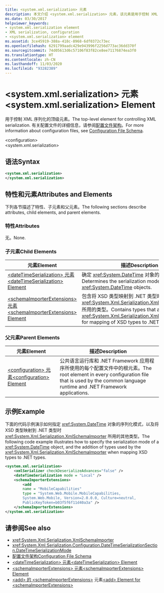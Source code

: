 ```yaml
---
title: <system.xml.serialization> 元素
description: 本文介绍 <system.xml.serialization> 元素，该元素是用于控制 XML 序列化的顶级元素。
ms.date: 03/30/2017
helpviewer_keywords:
- system.xml.serialization element
- XML serialization, configuration
- <system.xml.serialization> element
ms.assetid: 3ce45919-388a-418c-8968-6df0372c73ec
ms.openlocfilehash: 6291799aadc429e943996f2256d773ac36dd370f
ms.sourcegitcommit: 74d05613d6c57106f83f82ce8ee71176874ea3f0
ms.translationtype: HT
ms.contentlocale: zh-CN
ms.lasthandoff: 11/03/2020
ms.locfileid: "93282389"
---
```

# <a name="systemxmlserialization-element"></a><span data-ttu-id="0d232-103">\<system.xml.serialization> 元素</span><span class="sxs-lookup"><span data-stu-id="0d232-103">\<system.xml.serialization> Element</span></span>

<span data-ttu-id="0d232-104">用于控制 XML 序列化的顶级元素。</span><span class="sxs-lookup"><span data-stu-id="0d232-104">The top-level element for controlling XML serialization.</span></span> <span data-ttu-id="0d232-105">有关配置文件的详细信息，请参阅[配置文件架构](../../framework/configure-apps/file-schema/index.md)。</span><span class="sxs-lookup"><span data-stu-id="0d232-105">For more information about configuration files, see [Configuration File Schema](../../framework/configure-apps/file-schema/index.md).</span></span>

\<configuration>\
\<system.xml.serialization>

## <a name="syntax"></a><span data-ttu-id="0d232-106">语法</span><span class="sxs-lookup"><span data-stu-id="0d232-106">Syntax</span></span>

```xml
<system.xml.serialization>
</system.xml.serialization>
```

## <a name="attributes-and-elements"></a><span data-ttu-id="0d232-107">特性和元素</span><span class="sxs-lookup"><span data-stu-id="0d232-107">Attributes and Elements</span></span>

<span data-ttu-id="0d232-108">下列各节描述了特性、子元素和父元素。</span><span class="sxs-lookup"><span data-stu-id="0d232-108">The following sections describe attributes, child elements, and parent elements.</span></span>

### <a name="attributes"></a><span data-ttu-id="0d232-109">特性</span><span class="sxs-lookup"><span data-stu-id="0d232-109">Attributes</span></span>

<span data-ttu-id="0d232-110">无。</span><span class="sxs-lookup"><span data-stu-id="0d232-110">None.</span></span>

### <a name="child-elements"></a><span data-ttu-id="0d232-111">子元素</span><span class="sxs-lookup"><span data-stu-id="0d232-111">Child Elements</span></span>

|<span data-ttu-id="0d232-112">元素</span><span class="sxs-lookup"><span data-stu-id="0d232-112">Element</span></span>|<span data-ttu-id="0d232-113">描述</span><span class="sxs-lookup"><span data-stu-id="0d232-113">Description</span></span>|
|-------------|-----------------|
|[<span data-ttu-id="0d232-114">\<dateTimeSerialization> 元素</span><span class="sxs-lookup"><span data-stu-id="0d232-114">\<dateTimeSerialization> Element</span></span>](datetimeserialization-element.md)|<span data-ttu-id="0d232-115">确定 <xref:System.DateTime> 对象的序列化模式。</span><span class="sxs-lookup"><span data-stu-id="0d232-115">Determines the serialization mode of <xref:System.DateTime> objects.</span></span>|
|[<span data-ttu-id="0d232-116">\<schemaImporterExtensions> 元素</span><span class="sxs-lookup"><span data-stu-id="0d232-116">\<schemaImporterExtensions> Element</span></span>](schemaimporterextensions-element.md)|<span data-ttu-id="0d232-117">包含将 XSD 类型映射到 .NET 类型时 <xref:System.Xml.Serialization.XmlSchemaImporter> 所用的类型。</span><span class="sxs-lookup"><span data-stu-id="0d232-117">Contains types that are used by the <xref:System.Xml.Serialization.XmlSchemaImporter> for mapping of XSD types to .NET types.</span></span>|

### <a name="parent-elements"></a><span data-ttu-id="0d232-118">父元素</span><span class="sxs-lookup"><span data-stu-id="0d232-118">Parent Elements</span></span>

|<span data-ttu-id="0d232-119">元素</span><span class="sxs-lookup"><span data-stu-id="0d232-119">Element</span></span>|<span data-ttu-id="0d232-120">描述</span><span class="sxs-lookup"><span data-stu-id="0d232-120">Description</span></span>|
|-------------|-----------------|
|[<span data-ttu-id="0d232-121">\<configuration> 元素</span><span class="sxs-lookup"><span data-stu-id="0d232-121">\<configuration> Element</span></span>](../../framework/configure-apps/file-schema/configuration-element.md)|<span data-ttu-id="0d232-122">公共语言运行库和 .NET Framework 应用程序所使用的每个配置文件中的根元素。</span><span class="sxs-lookup"><span data-stu-id="0d232-122">The root element in every configuration file that is used by the common language runtime and .NET Framework applications.</span></span>|

## <a name="example"></a><span data-ttu-id="0d232-123">示例</span><span class="sxs-lookup"><span data-stu-id="0d232-123">Example</span></span>

<span data-ttu-id="0d232-124">下面的代码示例演示如何指定 <xref:System.DateTime> 对象的序列化模式，以及将 XSD 类型映射到 .NET 类型时 <xref:System.Xml.Serialization.XmlSchemaImporter> 所用的其他类型。</span><span class="sxs-lookup"><span data-stu-id="0d232-124">The following code example illustrates how to specify the serialization mode of a <xref:System.DateTime> object, and the addition of types used by the <xref:System.Xml.Serialization.XmlSchemaImporter> when mapping XSD types to .NET types.</span></span>

```xml
<system.xml.serialization>
    <xmlSerializer checkDeserializeAdvances="false" />
    <dateTimeSerialization mode = "Local" />
    <schemaImporterExtensions>
        <add
        name = "MobileCapabilities"
        type = "System.Web.Mobile.MobileCapabilities,
        System.Web.Mobile, Version=2.0.0.0, Culture=neutral,
        PublicKeyToken=b03f5f6f11d40a3a" />
    </schemaImporterExtensions>
</system.xml.serialization>
```

## <a name="see-also"></a><span data-ttu-id="0d232-125">请参阅</span><span class="sxs-lookup"><span data-stu-id="0d232-125">See also</span></span>

- <xref:System.Xml.Serialization.XmlSchemaImporter>
- <xref:System.Xml.Serialization.Configuration.DateTimeSerializationSection.DateTimeSerializationMode>
- [<span data-ttu-id="0d232-126">配置文件架构</span><span class="sxs-lookup"><span data-stu-id="0d232-126">Configuration File Schema</span></span>](../../framework/configure-apps/file-schema/index.md)
- [<span data-ttu-id="0d232-127">\<dateTimeSerialization> 元素</span><span class="sxs-lookup"><span data-stu-id="0d232-127">\<dateTimeSerialization> Element</span></span>](datetimeserialization-element.md)
- [<span data-ttu-id="0d232-128">\<schemaImporterExtensions> 元素</span><span class="sxs-lookup"><span data-stu-id="0d232-128">\<schemaImporterExtensions> Element</span></span>](schemaimporterextensions-element.md)
- <span data-ttu-id="0d232-129">[\<add> 的 \<schemaImporterExtensions>](add-element-for-schemaimporterextensions.md) 元素</span><span class="sxs-lookup"><span data-stu-id="0d232-129">[\<add> Element for \<schemaImporterExtensions>](add-element-for-schemaimporterextensions.md)</span></span>
